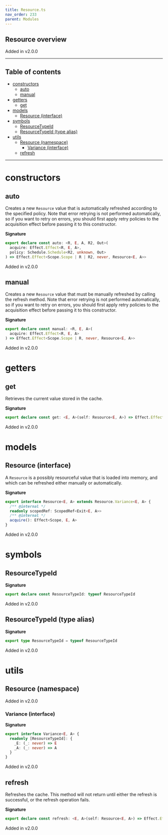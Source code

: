 ```yaml
---
title: Resource.ts
nav_order: 233
parent: Modules
---
```


## Resource overview

Added in v2.0.0

---

<h2 class="text-delta">Table of contents</h2>

- [constructors](#constructors)
  - [auto](#auto)
  - [manual](#manual)
- [getters](#getters)
  - [get](#get)
- [models](#models)
  - [Resource (interface)](#resource-interface)
- [symbols](#symbols)
  - [ResourceTypeId](#resourcetypeid)
  - [ResourceTypeId (type alias)](#resourcetypeid-type-alias)
- [utils](#utils)
  - [Resource (namespace)](#resource-namespace)
    - [Variance (interface)](#variance-interface)
  - [refresh](#refresh)

---

# constructors

## auto

Creates a new `Resource` value that is automatically refreshed according to
the specified policy. Note that error retrying is not performed
automatically, so if you want to retry on errors, you should first apply
retry policies to the acquisition effect before passing it to this
constructor.

**Signature**

```ts
export declare const auto: <R, E, A, R2, Out>(
  acquire: Effect.Effect<R, E, A>,
  policy: Schedule.Schedule<R2, unknown, Out>
) => Effect.Effect<Scope.Scope | R | R2, never, Resource<E, A>>
```

Added in v2.0.0

## manual

Creates a new `Resource` value that must be manually refreshed by calling
the refresh method. Note that error retrying is not performed
automatically, so if you want to retry on errors, you should first apply
retry policies to the acquisition effect before passing it to this
constructor.

**Signature**

```ts
export declare const manual: <R, E, A>(
  acquire: Effect.Effect<R, E, A>
) => Effect.Effect<Scope.Scope | R, never, Resource<E, A>>
```

Added in v2.0.0

# getters

## get

Retrieves the current value stored in the cache.

**Signature**

```ts
export declare const get: <E, A>(self: Resource<E, A>) => Effect.Effect<never, E, A>
```

Added in v2.0.0

# models

## Resource (interface)

A `Resource` is a possibly resourceful value that is loaded into memory, and
which can be refreshed either manually or automatically.

**Signature**

```ts
export interface Resource<E, A> extends Resource.Variance<E, A> {
  /** @internal */
  readonly scopedRef: ScopedRef<Exit<E, A>>
  /** @internal */
  acquire(): Effect<Scope, E, A>
}
```

Added in v2.0.0

# symbols

## ResourceTypeId

**Signature**

```ts
export declare const ResourceTypeId: typeof ResourceTypeId
```

Added in v2.0.0

## ResourceTypeId (type alias)

**Signature**

```ts
export type ResourceTypeId = typeof ResourceTypeId
```

Added in v2.0.0

# utils

## Resource (namespace)

Added in v2.0.0

### Variance (interface)

**Signature**

```ts
export interface Variance<E, A> {
  readonly [ResourceTypeId]: {
    _E: (_: never) => E
    _A: (_: never) => A
  }
}
```

Added in v2.0.0

## refresh

Refreshes the cache. This method will not return until either the refresh
is successful, or the refresh operation fails.

**Signature**

```ts
export declare const refresh: <E, A>(self: Resource<E, A>) => Effect.Effect<never, E, void>
```

Added in v2.0.0
